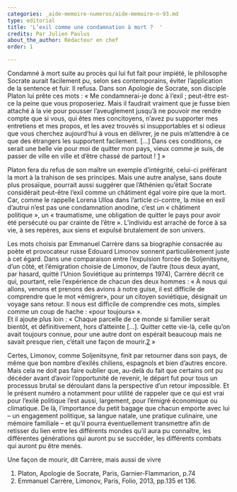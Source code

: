 ```yaml
---
categories: _aide-memoire-numeros/aide-memoire-n-93.md
type: editorial
title: 'L’exil comme une condamnation à mort ?  '
credits: Par Julien Paulus
about_the_author: Rédacteur en chef
order: 1

---
```

Condamné à mort suite au procès qui lui fut fait pour impiété, le philosophe Socrate aurait facilement pu, selon ses contemporains, éviter l’application de la sentence et fuir. Il refusa. Dans son Apologie de Socrate, son disciple Platon lui prête ces mots : «&nbsp;Me condamnerai-je donc à l’exil ; peut-être est-ce la peine que vous proposeriez. Mais il faudrait vraiment que je fusse bien attaché à la vie pour pousser l’aveuglement jusqu’à ne pouvoir me rendre compte que si vous, qui êtes mes concitoyens, n’avez pu supporter mes entretiens et mes propos, et les avez trouvés si insupportables et si odieux que vous cherchez aujourd’hui à vous en délivrer, je ne puis m’attendre à ce que des étrangers les supportent facilement. \[…\] Dans ces conditions, ce serait une belle vie pour moi de quitter mon pays, vieux comme je suis, de passer de ville en ville et d’être chassé de partout&nbsp;! [1](#footnote-1)&nbsp;»

Platon fera du refus de son maître un exemple d’intégrité, celui-ci préférant la mort à la trahison de ses principes. Mais une autre analyse, sans doute plus prosaïque, pourrait aussi suggérer que l’Athénien qu’était Socrate considérait peut-être l’exil comme un châtiment égal voire pire que la mort. Car, comme le rappelle Lorena Ulloa dans l’article ci-contre, la mise en exil d’autrui n’est pas une condamnation anodine, c’est un «&nbsp;châtiment politique&nbsp;», un «&nbsp;traumatisme, une obligation de quitter le pays pour avoir été persécuté ou par crainte de l’être&nbsp;». L’individu est arraché de force à sa vie, à ses repères, aux siens et expulsé brutalement de son univers.

Les mots choisis par Emmanuel Carrère dans sa biographie consacrée au poète et provocateur russe Edouard Limonov sonnent particulièrement juste à cet égard. Dans une comparaison entre l’expulsion forcée de Soljenitsyne, d’un côté, et l’émigration choisie de Limonov, de l’autre (tous deux ayant, par hasard, quitté l’Union Soviétique au printemps 1974), Carrère décrit ce qui, pourtant, relie l’expérience de chacun des deux hommes : «&nbsp;À nous qui allons, venons et prenons des avions à notre guise, il est difficile de comprendre que le mot «émigrer», pour un citoyen soviétique, désignait un voyage sans retour. Il nous est difficile de comprendre ces mots, simples comme un coup de hache : «pour toujours»&nbsp;».<br>Et il ajoute plus loin : «&nbsp;Chaque parcelle de ce monde si familier serait bientôt, et définitivement, hors d’atteinte \[…\]. Quitter cette vie-là, celle qu’on avait toujours connue, pour une autre dont on espérait beaucoup mais ne savait presque rien, c’était une façon de&nbsp;mourir.[2](#footnote-2)&nbsp;»

Certes, Limonov, comme Soljenitsyne, finit par retourner dans son pays, de même que bon nombre d’exilés chiliens, espagnols et bien d’autres encore. Mais cela ne doit pas faire oublier que, au-delà du fait que certains ont pu décéder avant d’avoir l’opportunité de revenir, le départ fut pour tous un processus brutal se déroulant dans la perspective d’un retour impossible. Et le présent numéro a notamment pour utilité de rappeler que ce qui est vrai pour l’exilé politique l’est aussi, largement, pour l’émigré économique ou climatique. De là, l’importance du petit bagage que chacun emporte avec lui – un engagement politique, sa langue natale, une pratique culinaire, une mémoire familiale – et qu’il pourra éventuellement transmettre afin de retisser du lien entre les différents mondes qu’il aura pu connaître, les différentes générations qui auront pu se succéder, les différents combats qui auront pu être menés.

Une façon de mourir, dit Carrère, mais aussi de vivre

1. Platon, Apologie de Socrate, Paris, Garnier-Flammarion, p.74
2. Emmanuel Carrère, Limonov, Paris, Folio, 2013, pp.135 et 136.
